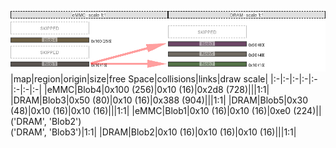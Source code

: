 ![memory map diagram](test_generate_doc_example_two_maps_redux.png)
|map|region|origin|size|free Space|collisions|links|draw scale|
|:-|:-|:-|:-|:-|:-|:-|:-|
|eMMC|<span style='color:(60, 41, 5)'>Blob4</span>|0x100 (256)|0x10 (16)|0x2d8 (728)|||1:1|
|DRAM|<span style='color:(60, 8, 51)'>Blob3</span>|0x50 (80)|0x10 (16)|0x388 (904)|||1:1|
|DRAM|<span style='color:(63, 55, 44)'>Blob5</span>|0x30 (48)|0x10 (16)|0x10 (16)|||1:1|
|eMMC|<span style='color:(35, 27, 21)'>Blob1</span>|0x10 (16)|0x10 (16)|0xe0 (224)||('DRAM', 'Blob2')<BR>('DRAM', 'Blob3')|1:1|
|DRAM|<span style='color:(26, 66, 10)'>Blob2</span>|0x10 (16)|0x10 (16)|0x10 (16)|||1:1|
